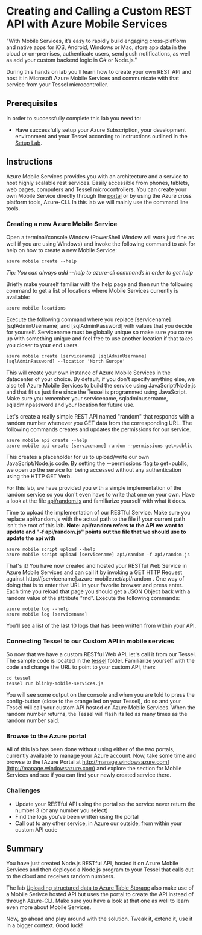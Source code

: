 Creating and Calling a Custom REST API with Azure Mobile Services
=================================================================

"With Mobile Services, it’s easy to rapidly build engaging cross-platform and native apps for iOS, Android, Windows or Mac, store app data in the cloud or on-premises, authenticate users, send push notifications, as well as add your custom backend logic in C# or Node.js."

During this hands on lab you'll learn how to create your own REST API and host it in Microsoft Azure Mobile Services and communicate with that service from your Tessel microcontroller.

Prerequisites
-------------
In order to successfully complete this lab you need to:

* Have successfully setup your Azure Subscription, your development environment and your Tessel according to instructions outlined in the [Setup Lab](../_setup).

Instructions
------------

Azure Mobile Services provides you with an architecture and a service to host highly scalable rest services. Easily accessible from phones, tablets, web pages, computers and Tessel microcontrollers. You can create your own Mobile Service directly through the [portal](http://manage.windowsazure.com) or by using the Azure cross platform tools, Azure-CLI. In this lab we will mainly use the command line tools.

### Creating a new Azure Mobile Service

Open a terminal/console Window (PowerShell Window will work just fine as well if you are using Windows) and invoke the following command to ask for help on how to create a new Mobile Service:

	azure mobile create --help

*Tip: You can always add --help to azure-cli commands in order to get help*

Briefly make yourself familiar with the help page and then run the following command to get a list of locations where Mobile Services currently is available:

	azure mobile locations

 Execute the following command where you replace [servicename] [sqlAdminUsername] and [sqlAdminPassword] with values that you decide for yourself. Servicename must be globally unique so make sure you come up with something unique and feel free to use another location if that takes you closer to your end users.

	azure mobile create [servicename] [sqlAdminUsername] [sqlAdminPassword] --location 'North Europe'

This will create your own instance of Azure Mobile Services in the datacenter of your choice. By default, if you don't specify anything else, we also tell Azure Mobile Services to build the service using JavaScript/Node.js and that fit us just fine since the Tessel is programmed using JavaScript. Make sure you remember your servicename, sqladminusername, sqladminpassword and your location for future use. 

Let's create a really simple REST API named "random" that responds with a random number whenever you GET data from the corresponding URL. The following commands creates and updates the permissions for our service.

	azure mobile api create --help
	azure mobile api create [servicename] random --permissions get=public

This creates a placeholder for us to upload/write our own JavaScript/Node.js code. By setting the --permissions flag to get=public, we open up the service for being accessed without any authentication using the HTTP GET Verb.

For this lab, we have provided you with a simple implementation of the random service so you don't even have to write that one on your own. Have a look at the file [api/random.js](api/random.js) and familiarize yourself with what it does.

Time to upload the implementation of our RESTful Service. Make sure you replace api/random.js with the actual path to the file if your current path isn't the root of this lab. **Note: api/random refers to the API we want to update and "-f api/random.js" points out the file that we should use to update the api with**

	azure mobile script upload --help
	azure mobile script upload [servicename] api/random -f api/random.js

That's it! You have now created and hosted your RESTful Web Service in Azure Mobile Services and can call it by invoking a GET HTTP Request against http://[servicename].azure-mobile.net/api/random . One way of doing that is to enter that URL in your favorite browser and press enter. Each time you reload that page you should get a JSON Object back with a random value of the attribute "rnd". Execute the following commands:

	azure mobile log --help
	azure mobile log [servicename]

You'll see a list of the last 10 logs that has been written from within your API.

### Connecting Tessel to our Custom API in mobile services

So now that we have a custom RESTful Web API, let's call it from our Tessel. The sample code is located in the [tessel](tessel) folder. Familiarize yourself with the code and change the URL to point to your custom API, then:

	cd tessel
	tessel run blinky-mobile-services.js

You will see some output on the console and when you are told to press the config-button (close to the orange led on your Tessel), do so and your Tessel will call your custom API hosted on Azure Mobile Services. When the random number returns, the Tessel will flash its led as many times as the random number said.

### Browse to the Azure portal

All of this lab has been done without using either of the two portals, currently available to manage your Azure account. Now, take some time and browse to the [Azure Portal at http://manage.windowsazure.com](http://manage.windowsazure.com) and explore the section for Mobile Services and see if you can find your newly created service there.

### Challenges

* Update your RESTful API using the portal so the service never return the number 3 (or any number you select)
* Find the logs you've been written using the portal
* Call out to any other service, in Azure our outside, from within your custom API code

Summary
-------
You have just created Node.js RESTful API, hosted it on Azure Mobile Services and then deployed a Node.js program to your Tessel that calls out to the cloud and receives random numbers.

The lab [Uploading structured data to Azure Table Storage](../table-storage/) also make use of a Mobile Serivce hosted API but uses the portal to create the API instead of through Azure-CLI. Make sure you have a look at that one as well to learn even more about Mobile Services.

Now, go ahead and play around with the solution. Tweak it, extend it, use it in a bigger context. Good luck!
